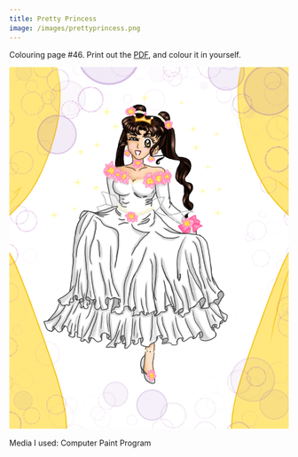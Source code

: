 ```yaml
---
title: Pretty Princess
image: /images/prettyprincess.png
---
```

Colouring page #46. Print out the [PDF], and colour it in yourself.

![png]

Media I used: Computer Paint Program

[png]: /images/prettyprincess.png
[PDF]: /images/prettyprincess.pdf
